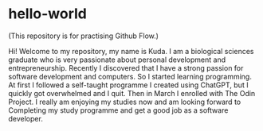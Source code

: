 # hello-world
(This repository is for practising Github Flow.)

Hi! Welcome to my repository, my name is Kuda. 
I am a biological sciences graduate who is very
passionate about personal development and entrepreneurship.
Recently I discovered that I have a strong passion 
for software development and computers. So I started 
learning programming. At first I followed a self-taught 
programme I created using ChatGPT, but I quickly got overwhelmed 
and I quit. Then in March I enrolled with The Odin Project.
I really am enjoying my studies now and am looking forward to 
Completing my study programme and get a good job as a 
software developer.
